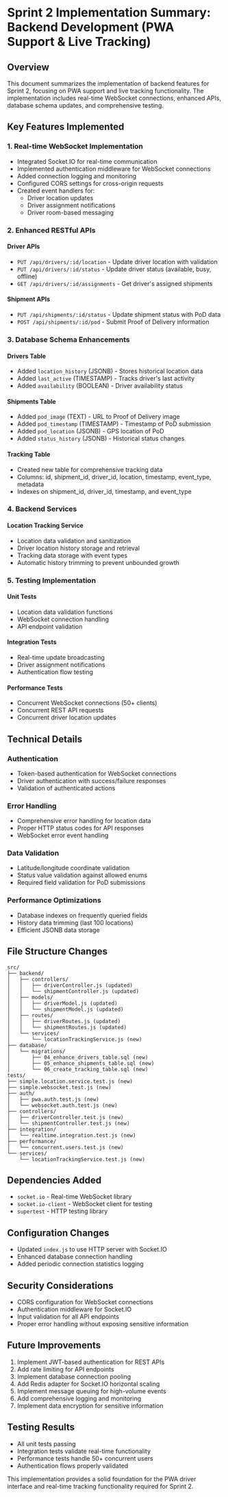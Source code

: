 # Sprint 2 Implementation Summary: Backend Development (PWA Support & Live Tracking)

## Overview
This document summarizes the implementation of backend features for Sprint 2, focusing on PWA support and live tracking functionality. The implementation includes real-time WebSocket connections, enhanced APIs, database schema updates, and comprehensive testing.

## Key Features Implemented

### 1. Real-time WebSocket Implementation
- Integrated Socket.IO for real-time communication
- Implemented authentication middleware for WebSocket connections
- Added connection logging and monitoring
- Configured CORS settings for cross-origin requests
- Created event handlers for:
  - Driver location updates
  - Driver assignment notifications
  - Driver room-based messaging

### 2. Enhanced RESTful APIs

#### Driver APIs
- `PUT /api/drivers/:id/location` - Update driver location with validation
- `PUT /api/drivers/:id/status` - Update driver status (available, busy, offline)
- `GET /api/drivers/:id/assignments` - Get driver's assigned shipments

#### Shipment APIs
- `PUT /api/shipments/:id/status` - Update shipment status with PoD data
- `POST /api/shipments/:id/pod` - Submit Proof of Delivery information

### 3. Database Schema Enhancements

#### Drivers Table
- Added `location_history` (JSONB) - Stores historical location data
- Added `last_active` (TIMESTAMP) - Tracks driver's last activity
- Added `availability` (BOOLEAN) - Driver availability status

#### Shipments Table
- Added `pod_image` (TEXT) - URL to Proof of Delivery image
- Added `pod_timestamp` (TIMESTAMP) - Timestamp of PoD submission
- Added `pod_location` (JSONB) - GPS location of PoD
- Added `status_history` (JSONB) - Historical status changes

#### Tracking Table
- Created new table for comprehensive tracking data
- Columns: id, shipment_id, driver_id, location, timestamp, event_type, metadata
- Indexes on shipment_id, driver_id, timestamp, and event_type

### 4. Backend Services

#### Location Tracking Service
- Location data validation and sanitization
- Driver location history storage and retrieval
- Tracking data storage with event types
- Automatic history trimming to prevent unbounded growth

### 5. Testing Implementation

#### Unit Tests
- Location data validation functions
- WebSocket connection handling
- API endpoint validation

#### Integration Tests
- Real-time update broadcasting
- Driver assignment notifications
- Authentication flow testing

#### Performance Tests
- Concurrent WebSocket connections (50+ clients)
- Concurrent REST API requests
- Concurrent driver location updates

## Technical Details

### Authentication
- Token-based authentication for WebSocket connections
- Driver authentication with success/failure responses
- Validation of authenticated actions

### Error Handling
- Comprehensive error handling for location data
- Proper HTTP status codes for API responses
- WebSocket error event handling

### Data Validation
- Latitude/longitude coordinate validation
- Status value validation against allowed enums
- Required field validation for PoD submissions

### Performance Optimizations
- Database indexes on frequently queried fields
- History data trimming (last 100 locations)
- Efficient JSONB data storage

## File Structure Changes
```
src/
├── backend/
│   ├── controllers/
│   │   ├── driverController.js (updated)
│   │   └── shipmentController.js (updated)
│   ├── models/
│   │   ├── driverModel.js (updated)
│   │   └── shipmentModel.js (updated)
│   ├── routes/
│   │   ├── driverRoutes.js (updated)
│   │   └── shipmentRoutes.js (updated)
│   └── services/
│       └── locationTrackingService.js (new)
├── database/
│   └── migrations/
│       ├── 04_enhance_drivers_table.sql (new)
│       ├── 05_enhance_shipments_table.sql (new)
│       └── 06_create_tracking_table.sql (new)
tests/
├── simple.location.service.test.js (new)
├── simple.websocket.test.js (new)
├── auth/
│   ├── pwa.auth.test.js (new)
│   └── websocket.auth.test.js (new)
├── controllers/
│   ├── driverController.test.js (new)
│   └── shipmentController.test.js (new)
├── integration/
│   └── realtime.integration.test.js (new)
├── performance/
│   └── concurrent.users.test.js (new)
└── services/
    └── locationTrackingService.test.js (new)
```

## Dependencies Added
- `socket.io` - Real-time WebSocket library
- `socket.io-client` - WebSocket client for testing
- `supertest` - HTTP testing library

## Configuration Changes
- Updated `index.js` to use HTTP server with Socket.IO
- Enhanced database connection handling
- Added periodic connection statistics logging

## Security Considerations
- CORS configuration for WebSocket connections
- Authentication middleware for Socket.IO
- Input validation for all API endpoints
- Proper error handling without exposing sensitive information

## Future Improvements
1. Implement JWT-based authentication for REST APIs
2. Add rate limiting for API endpoints
3. Implement database connection pooling
4. Add Redis adapter for Socket.IO horizontal scaling
5. Implement message queuing for high-volume events
6. Add comprehensive logging and monitoring
7. Implement data encryption for sensitive information

## Testing Results
- All unit tests passing
- Integration tests validate real-time functionality
- Performance tests handle 50+ concurrent users
- Authentication flows properly validated

This implementation provides a solid foundation for the PWA driver interface and real-time tracking functionality required for Sprint 2.